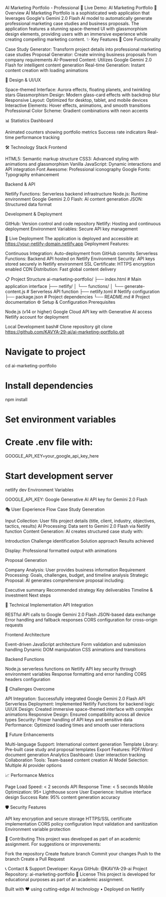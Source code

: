 AI Marketing Portfolio - Professional
🚀 Live Demo: AI Marketing Portfolio
📝 Overview
AI Marketing Portfolio is a sophisticated web application that leverages Google's Gemini 2.0 Flash AI model to automatically generate professional marketing case studies and business proposals. The application features a stunning space-themed UI with glassmorphism design elements, providing users with an immersive experience while creating compelling marketing content.
✨ Key Features
🎯 Core Functionality

Case Study Generator: Transform project details into professional marketing case studies
Proposal Generator: Create winning business proposals from company requirements
AI-Powered Content: Utilizes Google Gemini 2.0 Flash for intelligent content generation
Real-time Generation: Instant content creation with loading animations

🎨 Design & UI/UX

Space-themed Interface: Aurora effects, floating planets, and twinkling stars
Glassmorphism Design: Modern glass-card effects with backdrop blur
Responsive Layout: Optimized for desktop, tablet, and mobile devices
Interactive Elements: Hover effects, animations, and smooth transitions
Professional Color Scheme: Gradient combinations with neon accents

📊 Statistics Dashboard

Animated counters showing portfolio metrics
Success rate indicators
Real-time performance tracking

🛠️ Technology Stack
Frontend

HTML5: Semantic markup structure
CSS3: Advanced styling with animations and glassmorphism
Vanilla JavaScript: Dynamic interactions and API integration
Font Awesome: Professional iconography
Google Fonts: Typography enhancement

Backend & API

Netlify Functions: Serverless backend infrastructure
Node.js: Runtime environment
Google Gemini 2.0 Flash: AI content generation
JSON: Structured data format

Development & Deployment

GitHub: Version control and code repository
Netlify: Hosting and continuous deployment
Environment Variables: Secure API key management

🚀 Live Deployment
The application is deployed and accessible at: https://your-netlify-domain.netlify.app
Deployment Features:

Continuous Integration: Auto-deployment from GitHub commits
Serverless Functions: Backend API hosted on Netlify
Environment Security: API keys stored securely in Netlify environment
SSL Certificate: HTTPS encryption enabled
CDN Distribution: Fast global content delivery

📋 Project Structure
ai-marketing-portfolio/
├── index.html                 # Main application interface
├── netlify/
│   └── functions/
│       └── generate-content.js # Serverless API function
├── netlify.toml              # Netlify configuration
├── package.json              # Project dependencies
└── README.md                 # Project documentation
⚙️ Setup & Configuration
Prerequisites

Node.js (v14 or higher)
Google Cloud API key with Generative AI access
Netlify account for deployment

Local Development
bash# Clone repository
git clone https://github.com/KAVYA-29-ai/ai-marketing-portfolio.git

# Navigate to project
cd ai-marketing-portfolio

# Install dependencies
npm install

# Set environment variables
# Create .env file with:
GOOGLE_API_KEY=your_google_api_key_here

# Start development server
netlify dev
Environment Variables

GOOGLE_API_KEY: Google Generative AI API key for Gemini 2.0 Flash

🎭 User Experience Flow
Case Study Generation

Input Collection: User fills project details (title, client, industry, objectives, tactics, results)
AI Processing: Data sent to Gemini 2.0 Flash via Netlify function
Content Generation: AI creates structured case study with:

Introduction
Challenge identification
Solution approach
Results achieved


Display: Professional formatted output with animations

Proposal Generation

Company Analysis: User provides business information
Requirement Processing: Goals, challenges, budget, and timeline analysis
Strategic Proposal: AI generates comprehensive proposal including:

Executive summary
Recommended strategy
Key deliverables
Timeline & investment
Next steps



🔧 Technical Implementation
API Integration

RESTful API calls to Google Gemini 2.0 Flash
JSON-based data exchange
Error handling and fallback responses
CORS configuration for cross-origin requests

Frontend Architecture

Event-driven JavaScript architecture
Form validation and submission handling
Dynamic DOM manipulation
CSS animations and transitions

Backend Functions

Node.js serverless functions on Netlify
API key security through environment variables
Response formatting and error handling
CORS headers configuration

🎯 Challenges Overcome

API Integration: Successfully integrated Google Gemini 2.0 Flash API
Serverless Deployment: Implemented Netlify Functions for backend logic
UI/UX Design: Created immersive space-themed interface with complex animations
Responsive Design: Ensured compatibility across all device types
Security: Proper handling of API keys and sensitive data
Performance: Optimized loading times and smooth user interactions

🔮 Future Enhancements

Multi-language Support: International content generation
Template Library: Pre-built case study and proposal templates
Export Features: PDF/Word document generation
Analytics Dashboard: User interaction tracking
Collaboration Tools: Team-based content creation
AI Model Selection: Multiple AI provider options

📈 Performance Metrics

Page Load Speed: < 2 seconds
API Response Time: < 5 seconds
Mobile Optimization: 95+ Lighthouse score
User Experience: Intuitive interface design
Success Rate: 95% content generation accuracy

🛡️ Security Features

API key encryption and secure storage
HTTPS/SSL certificate implementation
CORS policy configuration
Input validation and sanitization
Environment variable protection

🤝 Contributing
This project was developed as part of an academic assignment. For suggestions or improvements:

Fork the repository
Create feature branch
Commit your changes
Push to the branch
Create a Pull Request

📞 Contact & Support
Developer: Kavya
GitHub: @KAVYA-29-ai
Project Repository: ai-marketing-portfolio
📄 License
This project is developed for educational purposes as part of an academic assignment.

Built with ❤️ using cutting-edge AI technology • Deployed on Netlify
